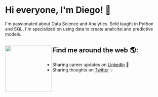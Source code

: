 # Hi everyone, I'm Diego! 👋


I'm passionated about Data Science and Analytics. Seld taught in Python and SQL, I'm specialized on using data to create analicital and predictive models. 


## Find me around the web 🌎: <img align="left" width="150" height="150" src="hhttps://github.com/dieguque/dieguque/blob/46d68c5ff06d354e8acda4e0def2ed5ac27322f2/memoji.png"></a>
- Sharing career updates on <a href="https://www.linkedin.com/in/dieguque/">LinkedIn</a> 💼
- Sharing thoughts on <a href="https://www.twitter.com/dieguque/">Twitter</a> 💡

